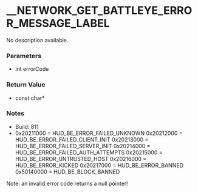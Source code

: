 # __NETWORK_GET_BATTLEYE_ERROR_MESSAGE_LABEL

No description available.

### Parameters
* int errorCode

### Return Value
* const char*

### Notes
* Build: 811
* 0x20211000 = HUD_BE_ERROR_FAILED_UNKNOWN
0x20212000 = HUD_BE_ERROR_FAILED_CLIENT_INIT
0x20213000 = HUD_BE_ERROR_FAILED_SERVER_INIT
0x20214000 = HUD_BE_ERROR_FAILED_AUTH_ATTEMPTS
0x20215000 = HUD_BE_ERROR_UNTRUSTED_HOST
0x20216000 = HUD_BE_ERROR_KICKED
0x20217000 = HUD_BE_ERROR_BANNED
0x50140000 = HUD_BE_BLOCK_BANNED

Note: an invalid error code returns a null pointer!

